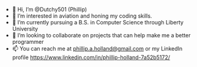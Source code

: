 - 👋 Hi, I’m @Dutchy501 (Phillip)
- 👀 I’m interested in aviation and honing my coding skills.
- 🌱 I’m currently pursuing a B.S. in Computer Science through Liberty University
- 💞️ I’m looking to collaborate on projects that can help make me a better programmer
- 📫 You can reach me at phillip.a.holland@gmail.com or my LinkedIn profile https://www.linkedin.com/in/phillip-holland-7a52b5172/

<!---
Dutchy501/Dutchy501 is a ✨ special ✨ repository because its `README.md` (this file) appears on your GitHub profile.
You can click the Preview link to take a look at your changes.
--->
